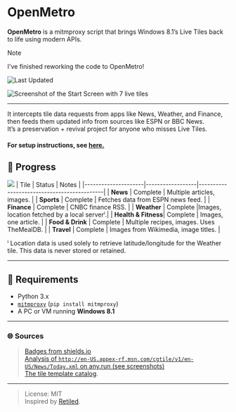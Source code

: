# OpenMetro

**OpenMetro** is a mitmproxy script that brings Windows 8.1’s Live Tiles back to life using modern APIs.

> [!NOTE]
> I've finished reworking the code to OpenMetro!

![Last Updated](https://img.shields.io/badge/Last_Updated-June_26,_2025,_8:10_PM_EST-blue?style=flat-square)

![Screenshot of the Start Screen with 7 live tiles](https://github.com/user-attachments/assets/2daaddaf-3560-4a2f-972f-426cc0167b69)

---

It intercepts tile data requests from apps like News, Weather, and Finance, then feeds them updated info from sources like ESPN or BBC News.  
It’s a preservation + revival project for anyone who misses Live Tiles.
#### For setup instructions, see [here.](./setup.md)

## 🚧 Progress 
![](https://img.shields.io/badge/Tiles%20Revived-All-brightgreen?style=for-the-badge)
| Tile                | Status           | Notes                                      |
|---------------------|------------------|--------------------------------------------|
| **News**            | Complete         | Multiple articles, images.                 |
| **Sports**          | Complete         | Fetches data from ESPN news feed.          |
| **Finance**         | Complete         | CNBC finance RSS.                          |
| **Weather**         | Complete         |Images, location fetched by a local serverⁱ.|
| **Health & Fitness**| Complete         | Images, one article.                       |
| **Food & Drink**    | Complete         | Multiple recipes, images. Uses TheMealDB.  |
| **Travel**          | Complete         | Images from Wikimedia, image titles.       |

ⁱ Location data is used solely to retrieve latitude/longitude for the Weather tile.
This data is never stored or retained.

---

## 🧰 Requirements

- Python 3.x
- [`mitmproxy`](https://mitmproxy.org) (`pip install mitmproxy`)
- A PC or VM running **Windows 8.1**  

---

### 🌐 Sources
> [Badges from shields.io](https://shields.io/)</br>
> [Analysis of `http://en-US.appex-rf.msn.com/cgtile/v1/en-US/News/Today.xml` on any.run (see screenshots)](https://any.run/report/0170ceadd75b172e238c8c1c4cd1ab8d6df5aefde999733295ccf57d007630ea/c1ed3fbc-4ea6-4d0f-ac4b-12580eeb9f32)<br/>
> [The tile template catalog](https://learn.microsoft.com/en-us/previous-versions/windows/apps/hh761491(v=win.10)).

---
> License: MIT</br>
> Inspired by [Retiled](https://github.com/migbrunluz/Retiled-Win8.x).
